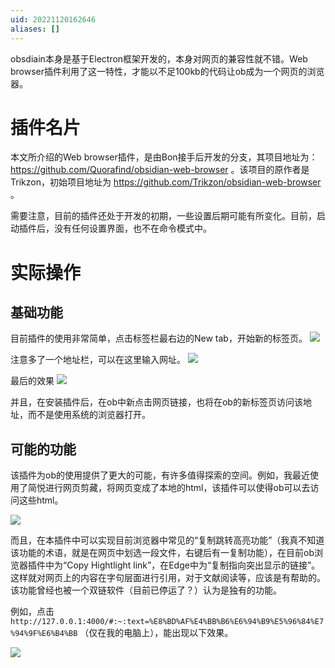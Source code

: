 ```yaml
---
uid: 20221120162646
aliases: []
---
```

obsdiain本身是基于Electron框架开发的，本身对网页的兼容性就不错。Web browser插件利用了这一特性，才能以不足100kb的代码让ob成为一个网页的浏览器。

# 插件名片
本文所介绍的Web browser插件，是由Bon接手后开发的分支，其项目地址为： https://github.com/Quorafind/obsidian-web-browser 。该项目的原作者是Trikzon，初始项目地址为 https://github.com/Trikzon/obsidian-web-browser 。

需要注意，目前的插件还处于开发的初期，一些设置后期可能有所变化。目前，启动插件后，没有任何设置界面，也不在命令模式中。

# 实际操作
##  基础功能
目前插件的使用非常简单，点击标签栏最右边的New tab，开始新的标签页。
![](https://gitee.com/cyddgi/picture-store/raw/master/img/202211201706960.png)


注意多了一个地址栏，可以在这里输入网址。
![](https://gitee.com/cyddgi/picture-store/raw/master/img/202211201707314.png)


最后的效果
![](https://gitee.com/cyddgi/picture-store/raw/master/img/202211201708186.png)

并且，在安装插件后，在ob中新点击网页链接，也将在ob的新标签页访问该地址，而不是使用系统的浏览器打开。

## 可能的功能
该插件为ob的使用提供了更大的可能，有许多值得探索的空间。例如，我最近使用了简悦进行网页剪藏，将网页变成了本地的html，该插件可以使得ob可以去访问这些html。

![](https://gitee.com/cyddgi/picture-store/raw/master/img/202211201723052.png)

而且，在本插件中可以实现目前浏览器中常见的“复制跳转高亮功能”（我真不知道该功能的术语，就是在网页中划选一段文件，右键后有一复制功能），在目前ob浏览器插件中为“Copy Hightlight link”，在Edge中为“复制指向突出显示的链接”。这样就对网页上的内容在字句层面进行引用，对于文献阅读等，应该是有帮助的。该功能曾经也被一个双链软件（目前已停运了？）认为是独有的功能。

例如，点击`http://127.0.0.1:4000/#:~:text=%E8%BD%AF%E4%BB%B6%E6%94%B9%E5%96%84%E7%94%9F%E6%B4%BB` （仅在我的电脑上），能出现以下效果。

![](https://gitee.com/cyddgi/picture-store/raw/master/img/202211201725193.png)



